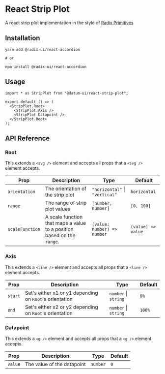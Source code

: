 # React Strip Plot

A react strip plot implementation in the style of [Radix Primitives](https://github.com/radix-ui/primitives)

## Installation

```shell
yarn add @radix-ui/react-accordion

# or

npm install @radix-ui/react-accordion
```

## Usage

```tsx
import * as StripPlot from "@datum-ui/react-strip-plot";

export default () => (
  <StripPlot.Root>
    <StripPlot.Axis />
    <StripPlot.Datapoint />
  </StripPlot.Root>
);
```

## API Reference

### Root

This extends a `<svg />` element and accepts all props that a `<svg />` element accepts.

| Prop            | Description                                                            | Type                           | Default            |
| --------------- | ---------------------------------------------------------------------- | ------------------------------ | ------------------ |
| `orientation`   | The orientation of the strip plot                                      | `"horizontal"` \| `"vertical"` | `horizontal`       |
| `range`         | The range of strip plot values                                         | `[number, number]`             | `[0, 100]`         |
| `scaleFunction` | A scale function that maps a value to a position based on the `range`. | `(value: number) => number`    | `(value) => value` |

### Axis

This extends a `<line />` element and accepts all props that a `<line />` element accepts.

| Prop    | Description                                             | Type                 | Default |
| ------- | ------------------------------------------------------- | -------------------- | ------- |
| `start` | Set's either x1 or y1 depending on `Root`'s orientation | `number` \| `string` | `0%`    |
| `end`   | Set's either x2 or y2 depending on `Root`'s orientation | `number` \| `string` | `100%`  |

### Datapoint

This extends a `<g />` element and accepts all props that a `<g />` element accepts.

| Prop    | Description                | Type     | Default |
| ------- | -------------------------- | -------- | ------- |
| `value` | The value of the datapoint | `number` | `0`     |
